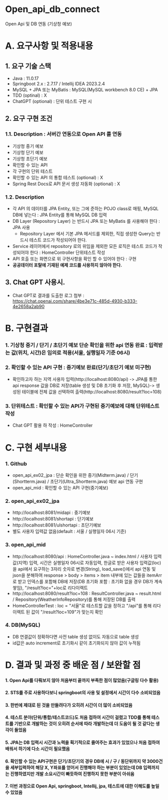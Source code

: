 # Open_api_db_connect
Open Api 및 DB 연동 (기상청 예보)


# A. 요구사항 및 적용내용
## 1. 요구 기술 스택
- Java : 11.0.17
- Springboot 2.x : 2.7.17 / Intellij IDEA 2023.2.4
- MySQL + JPA 또는 MyBatis : MySQL(MySQL workbench 8.0 CE) + JPA
- TDD (optinal) : X
- ChatGPT (optional) : 단위 테스트 구현 시

## 2. 요구 구현 조건
### 1.1. Description : 서버간 연동으로 Open API 를 연동
- 기상청 중기 예보 
- 기상청 단기 예보 
- 기상청 초단기 예보 
- 확인할 수 있는 API 
- 각 구현의 단위 테스트 
- 확인할 수 있는 API 의 통합 테스트 (optional) : X
- Spring Rest Docs로 API 문서 생성 자동화 (optional) : X

### 1.2.  Description
- 각 API 의 데이터를 JPA Entity, 또는 그에 준하는 POJO class로 매핑, MySQL DB에 넣는다 : JPA Entity를 통해 MySQL DB 입력
- DB Layer (Repository Layer) 는 반드시 JPA 또는 MyBatis 를 사용해야 한다 : JPA 사용
  - Repository Layer 에서 기본 JPA 메서드를 제외한, 직접 생성한 Query는 반드시 테스트 코드가 작성되어야 한다.
- Service 레이어에서 repository 로의 위임을 제외한 모든 로직은 테스트 코드가 작성되어야 한다 : HomeController 단위테스트 작성
- API 호출 또는 화면으로 위 구현사항을 확인 할 수 있어야 한다 : 구현
- **공공데이터 포탈에 기재된 예제 코드를 사용하지 않아야 한다.**

## 3. Chat GPT 사용시.
- Chat GPT로 결과를 도출한 로그 첨부 : https://chat.openai.com/share/4be3e71c-485d-4930-b333-4e2658a2ab90


# B. 구현결과
### 1. 기상청 중기 / 단기 / 초단기 예보 단순 확인을 위한 api 연동 완료 : 입력받는 값(위치, 시간)은 임의로 적용(서울, 실행일자 기준 06시)
### 2. 확인할 수 있는 API 구현 : 중기예보 완료(단기/초단기 예보 미구현)
- 확인하고자 하는 지역 사용자 입력(http://localhost:8080/api) -> JPA를 통한 api response 값을 DB로 저장(table 생성 및 DB 초기화 후 저장, MySQL)-> 생성된 테이블에 전체 값을 선택하여 출력(http://localhost:8080/result?loc=108)
### 3. 단위테스트 : 확인할 수 있는 API가 구현된 중기예보에 대해 단위테스트 작성
- Chat GPT 활용 하 작성 : HomeController


# C. 구현 세부내용
### 1. Github
- open_api_ex02_jpa : 단순 확인을 위한 중기(Midterm.java) / 단기(Shortterm.java) / 초단기(Ultra_Shortterm.java) 예보 api 연동 구현 
- open_api_mid : 확인할 수 있는 API 구현(중기예보)
### 2. open_api_ex02_jpa
- http://localhost:8081/midapi : 중기예보
- http://localhost:8081/shortapi : 단기예보
- http://localhost:8081/ulshortapi : 초단기예보
- 별도 사용자 입력값 없음(default : 서울 / 실행일자 06시 기준)
### 3. open_api_mid
- http://localhost:8080/api : HomeController.java ~ index.html / 사용자 입력값(지역) 입력, 시간은 실행일자 06시로 자동입력, 한글로 받은 사용자 입력값(loc)을 api에서 요구하는 3자리 숫자로 변경(String), load_save()에서 api 연동 및 json을 분해하여 response > body > items > item 내부에 있는 값들을 itemArr로 받고 인덱스를 포함해 DB에 저장(DB 초기화 포함 : 초기화 없을 경우 DB가 계속 쌓임), "/result?loc="+loc로 리다이렉트
- http://localhost:8080/result?loc=108 : ResultController.java ~ result.html / Repository(WeatherInfoRepository)를 통해 저장된 DB를 출력
- HomeControllerTest : loc = "서울"로 테스트할 값을 정하고 "/api"를 통해 리다이렉트 된 값이 "/result?loc=109"가 맞는지 확인
### 4. DB(MySQL)
- DB 연결값이 정확하다면 사전 table 생성 없이도 자동으로 table 생성
- id값은 auto increment로 초기화시 같이 초기화되지 않아 값이 누적됨


# D. 결과 및 과정 중 배운 점 / 보완할 점
#### 1. Open Api를 다뤄보지 않아 처음부터 끝까지 부족한 점이 많았음(구글링 다수 활용)
#### 2. STS를 주로 사용하다보니 springboot의 사용 및 설정에서 시간이 다수 소비되었음
#### 3. 한번에 제대로 된 것을 만들려다가 오히려 시간이 더 많이 소비되었음
#### 4. 테스트 분야(단위/통합/테스트코드)도 처음 접하여 시간이 걸렸고 TDD를 통해 테스트를 기반으로 개발하는 것이 오히려 순서에 따라 개발하는데 더 도움이 될 것 같다는 생각이 들었음
#### 5. JPA는 DB 입력시 시간과 노력을 획기적으로 줄여주는 효과가 있었으나 처음 접하여 배워서 하기에 다소 시간이 필요했음
#### 6. 확인할 수 있는 API구현은 단기/초단기의 경우 DB에 시 / 구 / 동단위까지 약 3000건을 세부입력하여 해당 X, Y좌표를 얻어서 진행해야 하는 부분이 있었는데 DB 입력까지는 진행하였지만 개발 소요시간이 빠듯하여 진행하지 못한 부분이 아쉬움
#### 7. 이번 과정으로 Open Api, springboot, Intellij, jpa, 테스트에 대한 이해도를 높일 수 있었음
